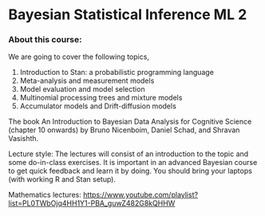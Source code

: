 # Bayesian Statistical Inference ML 2
### About this course:

 We are going to cover the following topics,
1. Introduction to Stan: a probabilistic programming language
2. Meta-analysis and measurement models
3. Model evaluation and model selection
4. Multinomial processing trees and mixture models
5. Accumulator models and Drift-diffusion models

The book An Introduction to Bayesian Data Analysis for Cognitive Science (chapter 10 onwards) by Bruno Nicenboim, Daniel Schad, and Shravan Vasishth.

Lecture style: The lectures will consist of an introduction to the topic and some do-in-class exercises. It is important in an advanced Bayesian course to get quick feedback and learn it by doing. You should bring your laptops (with working R and Stan setup).

Mathematics lectures: https://www.youtube.com/playlist?list=PL0TWbOjq4HH1Y1-PBA_guwZ482G8kQHHW
